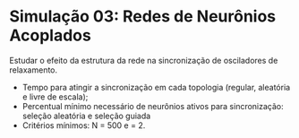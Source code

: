 # Simulação 03: Redes de Neurônios Acoplados

Estudar o efeito da estrutura da rede na sincronização de osciladores de relaxamento.
* Tempo para atingir a sincronização em cada topologia (regular, aleatória e livre de escala);
* Percentual mínimo necessário de neurônios ativos para sincronização: seleção aleatória e seleção guiada
* Critérios mínimos: N = 500 e <K> = 2.
